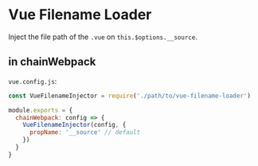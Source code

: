 # Vue Filename Loader

Inject the file path of the `.vue` on `this.$options.__source`.

## in chainWebpack

`vue.config.js`:

``` js
const VueFilenameInjector = require('./path/to/vue-filename-loader')

module.exports = {
  chainWebpack: config => {
    VueFilenameInjector(config, {
      propName: '__source' // default
    })
  }
}
```
